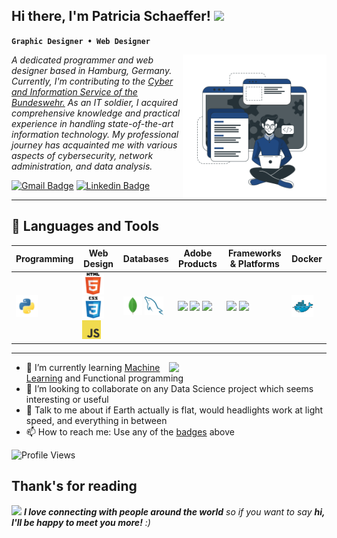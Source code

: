 <h2> Hi there, I'm Patricia Schaeffer! <img src="https://media.tenor.com/YLGMGIrgkC4AAAAi/hello-there.gif" width="50"></h2>

**`Graphic Designer • Web Designer`**

<img align='right' src="https://github.com/TeamFoxx/TeamFoxx/blob/main/images/Developer%20activity-bro%20(1).svg" width="230">
<p><em>A dedicated programmer and web designer based in Hamburg, Germany.
Currently, I'm contributing to the <a href="https://www.bundeswehr.de/en/organization/the-cyber-and-information-domain-service">Cyber and Information Service of the Bundeswehr.</a> As an IT soldier, I acquired comprehensive knowledge and practical experience in handling state-of-the-art information technology. My professional journey has acquainted me with various aspects of cybersecurity, network administration, and data analysis.</em></p>

[![Gmail Badge](https://img.shields.io/badge/-hoxha.a2004@gmail.com-c14438?style=flat&logo=Gmail&logoColor=white)](mailto:hoxha.a2004@gmail.com "Connect via Email")
[![Linkedin Badge](https://img.shields.io/badge/-Aurel%20Hoxha-0072b1?style=flat&logo=Linkedin&logoColor=white)](https://www.linkedin.com/in/aurel-hoxha/ "Connect on LinkedIn")

---

## 🧰 Languages and Tools

| Programming           | Web Design                                               | Databases                                               | Adobe Products                                         | Frameworks & Platforms                                  | Docker                                                  |
|-----------------------|----------------------------------------------------------|---------------------------------------------------------|--------------------------------------------------------|---------------------------------------------------------|---------------------------------------------------------|
| <img height="35" src="https://raw.githubusercontent.com/github/explore/80688e429a7d4ef2fca1e82350fe8e3517d3494d/topics/python/python.png"> | <img height="35" src="https://raw.githubusercontent.com/github/explore/80688e429a7d4ef2fca1e82350fe8e3517d3494d/topics/html/html.png"> <img height="35" src="https://raw.githubusercontent.com/github/explore/80688e429a7d4ef2fca1e82350fe8e3517d3494d/topics/css/css.png"> <img height="30" src="https://raw.githubusercontent.com/github/explore/80688e429a7d4ef2fca1e82350fe8e3517d3494d/topics/javascript/javascript.png"> | <img height="30" src="https://github.com/devicons/devicon/blob/v2.16.0/icons/mongodb/mongodb-original.svg"> <img height="30" src="https://github.com/devicons/devicon/blob/v2.16.0/icons/mysql/mysql-original.svg"> | <img height="30" src="https://logodownload.org/wp-content/uploads/2019/10/adobe-photoshop-logo.png"> <img height="30" src="https://www.imagensempng.com.br/wp-content/uploads/2020/12/in-design.png"> <img height="30" src="https://www.svgrepo.com/show/452147/adobe-illustrator.svg"> | <img height="30" src="https://upload.wikimedia.org/wikipedia/commons/8/8f/SAP-Logo.svg"> <img height="35" src="https://www.logolynx.com/images/logolynx/4c/4cf2ee6e2ad500d2deed82fe54063966.png"> | <img height="35" src="https://github.com/devicons/devicon/blob/v2.16.0/icons/docker/docker-original.svg"> |

---
<p>
	<img width="50%" align="right" src="https://github-readme-stats.vercel.app/api?username=TeamFoxx&show_icons=true&hide_border=true&theme=tokyonight" />
</p>

- 🌱 I’m currently learning [Machine Learning](https://www.coursera.org/learn/machine-learning) and Functional programming
- 👯 I’m looking to collaborate on any Data Science project which seems interesting or useful
- 💬 Talk to me about if Earth actually is flat, would headlights work at light speed, and everything in between
- 📫 How to reach me: Use any of the [badges](#hi-there-im-aurel-) above

![Profile Views](https://komarev.com/ghpvc/?username=TeamFoxx&color=blue)

## Thank's for reading
<img src="https://media.giphy.com/media/VgCDAzcKvsR6OM0uWg/giphy.gif" width="60"> <em><b>I love connecting with people around the world</b> so if you want to say <b>hi, I'll be happy to meet you more!</b> :)</em>

